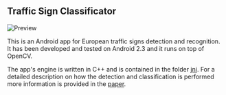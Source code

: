 Traffic Sign Classificator
---

![Preview](./preview.jpeg)

This is an Android app for European traffic signs detection and recognition. It has been developed and tested on Android 2.3 and it runs on top of OpenCV.

The app's engine is written in C++ and is contained in the folder [jni](jni). For a detailed description on how the detection and classification is performed more information is provided in the [paper](Traffic-sign-recognition_Michele-Damian.pdf).
 
